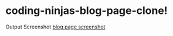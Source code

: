 # coding-ninjas-blog-page-clone!
Output Screenshot
[blog page screenshot](https://user-images.githubusercontent.com/120254435/236752751-8c9edb5e-fb1c-4d29-821a-c9d0ef8589ed.png)
